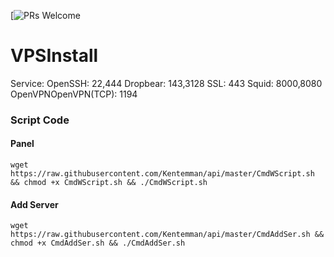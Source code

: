﻿[![PRs Welcome](http://kedl.site)

# VPSInstall

Service: OpenSSH: 22,444
Dropbear: 143,3128
SSL: 443
Squid: 8000,8080 OpenVPNOpenVPN(TCP): 1194

### Script Code

#### Panel
```
wget https://raw.githubusercontent.com/Kentemman/api/master/CmdWScript.sh && chmod +x CmdWScript.sh && ./CmdWScript.sh
```

#### Add Server
```
wget https://raw.githubusercontent.com/Kentemman/api/master/CmdAddSer.sh && chmod +x CmdAddSer.sh && ./CmdAddSer.sh
```

